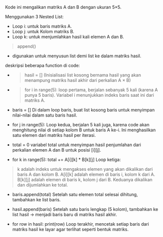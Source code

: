 Kode ini mengalikan matriks A dan B dengan ukuran 5×5.

Menggunakan 3 Nested List:

* Loop i: untuk baris matriks A.
* Loop j: untuk Kolom matriks B.
* Loop k: untuk menjumlahkan hasil kali elemen A dan B.

>append()
- digunakan untuk menyusun list demi list ke dalam matriks hasil.

deskripsi beberapa function di code:

* >hasil = []
  (Inisialisasi list kosong bernama hasil yang akan menampung matriks hasil akhir dari perkalian A × B)

* >for i in range(5):
   loop pertama, berjalan sebanyak 5 kali (karena A punya 5 baris). Variabel i menunjukkan indeks baris saat ini dari matriks A.

* baris = []
  Di dalam loop baris, buat list kosong baris untuk menyimpan nilai-nilai dalam satu baris hasil.

* for j in range(5):
  Loop kedua, berjalan 5 kali juga, karena code akan menghitung nilai di setiap kolom B untuk baris A ke-i. Ini menghasilkan satu elemen dari matriks hasil per iterasi.

*  total = 0
  variabel total untuk menyimpan hasil penjumlahan dari perkalian elemen A dan B untuk posisi [i][j].

*  for k in range(5):
            total += A[i][k] * B[k][j]
  Loop ketiga:

> k adalah indeks untuk mengakses elemen yang akan dikalikan dari baris A dan kolom B.
> A[i][k] adalah elemen di baris i, kolom k dari A.
> B[k][j] adalah elemen di baris k, kolom j dari B.
> Keduanya dikalikan dan dijumlahkan ke total.

* baris.append(total)
  Setelah satu elemen total selesai dihitung, tambahkan ke list baris.

* hasil.append(baris)
  Setelah satu baris lengkap (5 kolom), tambahkan ke list hasil → menjadi baris baru di matriks hasil akhir.

* for row in hasil:
    print(row)
  Loop terakhir, mencetak setiap baris dari matriks hasil ke layar agar terlihat seperti bentuk matriks.

  
